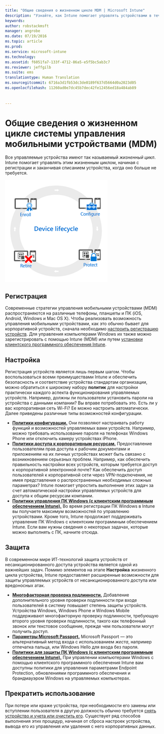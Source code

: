 ```yaml
---
title: "Общие сведения о жизненном цикле MDM | Microsoft Intune"
description: "Узнайте, как Intune помогает управлять устройствами в течение их жизненного цикла от регистрации до настройки и списания."
keywords: 
author: robstackmsft
manager: angrobe
ms.date: 07/19/2016
ms.topic: article
ms.prod: 
ms.service: microsoft-intune
ms.technology: 
ms.assetid: f6051fa7-133f-4712-86a5-e5f5bc5ab3c7
ms.reviewer: jeffgilb
ms.suite: ems
translationtype: Human Translation
ms.sourcegitcommit: 6716a3d1fb53dc3de0189f637d5664d0a2023d05
ms.openlocfilehash: 11260ad0e7dc45b7dec42fe12456ed18a484ab89


---
```


# Общие сведения о жизненном цикле системы управления мобильными устройствами (MDM)

Все управляемые устройства имеют так называемый *жизненный цикл*. Intune помогает управлять этим жизненным циклом, начиная с регистрации и заканчивая списанием устройства, когда оно больше не требуется.

![Жизненный цикл устройства](./media/device-lifecycle.png "the Intune device lifecycle")

## Регистрация
Современные стратегии управления мобильными устройствами (MDM) распространяются на различные телефоны, планшеты и ПК (iOS, Android, Windows и Mac OS X). Чтобы реализовать возможность управления мобильными устройствами, как это обычно бывает для корпоративной устройств, сначала необходимо [настроить регистрацию устройств](enroll-devices-in-microsoft-intune.md). Для управления компьютерами Windows их также можно зарегистрировать с помощью Intune (MDM) или путем [установки клиентского программного обеспечения Intune](manage-windows-pcs-with-microsoft-intune.md).

## Настройка
Регистрация устройств является лишь первым шагом. Чтобы воспользоваться всеми преимуществами Intune и обеспечить безопасность и соответствие устройства стандартам организации, можно обратиться к широкому набору **политик** для настройки практически каждого аспекта функционирования управляемых устройств. Например, должны ли пользователи установить пароли на устройства с данными компании? Вы вправе потребовать это. Есть ли у вас корпоративная сеть Wi-Fi? Ее можно настроить автоматически. Далее приведены различные типы возможностей конфигурации.

- [**Политики конфигурации.**](manage-settings-and-features-on-your-devices-with-microsoft-intune-policies.md) Они позволяют настраивать работу функций и возможностей управляемых вами устройств. Например, можно требовать использование пароля на телефонах Windows Phone или отключить камеру устройствах iPhone.
- [**Политики доступа к корпоративным ресурсам.**](enable-access-to-company-resources-with-microsoft-intune.md) Предоставление пользователям прав доступа к рабочим документами и приложениям на их личных устройствах может быть связано с возникновением серьезных проблем. Например, как обеспечить правильность настройки всех устройств, которым требуется доступ к корпоративной электронной почте? Как обеспечить доступ пользователей к корпоративной сети через VPN-подключения, не имея представления о распространенных необходимых сложных параметрах? Intune помогает упростить выполнение этих задач за счет автоматической настройки управляемых устройств для доступа к общим ресурсам компании.
- [**Политики управления ПК Windows (с клиентским программным обеспечением Intune).**](common-windows-pc-management-tasks-with-the-microsoft-intune-computer-client.md) Во время регистрации ПК Windows в Intune вы получаете максимум возможностей по управлению устройствами. Кроме того, Intune продолжает поддерживать управление ПК Windows с клиентским программным обеспечением Intune. Если вам нужны сведения о некоторых задачах, которые можно выполнять с ПК, начните отсюда.

## Защита
В современном мире ИТ-технологий защита устройств от несанкционированного доступа устройства является одной из важнейших задач. Помимо элементов на этапе **Настройка** жизненного цикла устройства, Intune предоставляет расширенные возможности для защиты управляемых устройств от несанкционированного доступа или вредоносных атак.
- [**Многофакторная проверка подлинности.**](protect-windows-devices-with-multi-factor-authentication.md) Добавление дополнительного уровня проверки подлинности при входе пользователей в систему повышает степень защиты устройств. Устройства Windows, Windows Phone и Windows Mobile поддерживают многофакторную проверку подлинности, требующую второго уровня проверки подлинности, такого как телефонный звонок или текстовое сообщение, прежде чем пользователи могут получить доступ.
- [**Параметры Microsoft Passport.**](control-microsoft-passport-settings-on-devices-with-microsoft-intune.md) Microsoft Passport — это альтернативный метод входа с использованием *жеста*, например отпечатка пальца, или Windows Hello для входа без пароля.
- [**Политики для защиты ПК Windows (с клиентским программным обеспечением Intune).**](policies-to-protect-windows-pcs-in-microsoft-intune.md) При управлении компьютерами Windows с помощью клиентского программного обеспечения Intune вам доступны политики для управления параметрами Endpoint Protection, обновлениями программного обеспечения и брандмауэром Windows на управляемых компьютерах.

## Прекратить использование
При потере или краже устройства, при необходимости его замены или вступлении пользователя в другую должность обычно требуется [снять устройство и учета или очистить его](use-remote-wipe-to-help-protect-data-using-microsoft-intune.md). Существует ряд способов выполнения этих процедур, начиная от сброса настроек устройства, вывода его из управления или удаления с него корпоративных данных.



<!--HONumber=Jul16_HO4-->


